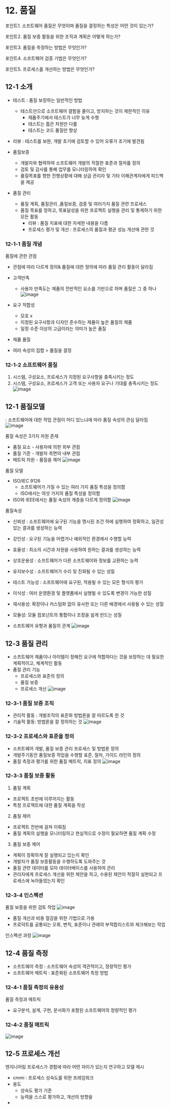 # 12. 품질
포인트1. 소프트웨어 품질은 무엇이며 품질을 결정하는 특성은 어떤 것이 있는가?

포인트2. 품질 보증 활동을 위한 조직과 계획은 어떻게 하는가?

포인트3. 품질을 측정하는 방법은 무엇인가?

포인트4. 소프트웨어 검증 기법은 무엇인가?

포인트5. 프로세스를 개선하는 방법은 무엇인가?

## 12-1 소개
- 테스트 : 품질 보장하는 일반적인 방법 
  - 테스트만으로 소프트웨어 결함을 줄이고, 방지하는 것이 제한적인 이유 
    - 제품주기에서 테스트가 너무 늦게 수행
    - 테스트는 좁은 차원만 다룸
    - 테스트는 코드 품질만 향상

- 리뷰 : 테스트를 보완, 개발 초기에 검토할 수 있어 오류가 조기에 발견됨

- 품질보증
  - 개발자와 협력하여 소프트웨어 개발의 적절한 표준과 절차를 정의
  - 검토 및 감사를 통해 업무를 모니터링하여 확인
  - 품질목표를 향한 진행상황에 대해 상급 관리자 및 기타 이해관계자에게 피드백을 제공

- 품질 관리
  - 품질 계획, 품질관리 ,품질보증, 검증 및 여러가지 품질 관련 프로세스
  - 품질 목표를 정하고, 목표달성을 위한 프로젝트 실행을 관리 및 통제하기 위한 모든 활동
    - 리뷰 : 품질 지표에 대한 자세한 내용을 다름
    - 프로세스 평가 및 개선 : 프로세스의 품질과 평균 성능 개선에 관한 것  

### 12-1-1 품질 개념
품질에 관한 관점
- 관점에 따라 다르게 정의& 품질에 대한 정의에 따라 품질 관리 활동이 달라짐

- 고객만족
  - 사용자 만족도는 제품의 전반적인 요소를 기반으로 하며 품질은 그 중 하나
  ![image](https://user-images.githubusercontent.com/64974683/206732480-3f17c57f-7952-4f6f-91f0-f907c4227c03.png)
- 요구 적합성
  - 모호 x
  - 지정된 요구사항과 디자인 준수하는 제품이 높은 품질의 제품
  - 일정 수준 이상의 고급이라는 의미가 높은 품질
-  제품 품질
  - 여러 속성의 집합 > 품질을 결정

### 12-1-2 소프트웨어 품질
1. 시스템, 구성요소, 프로세스가 지정된 요구사항을 충족시키는 정도
2. 시스템, 구성요소, 프로세스가 고객 또는 사용자 요구나 기대를 충족시키는 정도
![image](https://user-images.githubusercontent.com/64974683/206733108-3a3e4c91-2107-4172-898a-3597c50ea8ec.png)

## 12-1 품질모델
: 소프트웨어에 대한 작업 관점이 어디 있느냐에 따라 품질 속성의 관심 달라짐
![image](https://user-images.githubusercontent.com/64974683/206733245-5cdde4c3-2cce-4529-aedf-c281ab96dee6.png)

품질 속성은 3가지 차원 존재
- 품질 요소 - 사용자에 의한 외부 관점
- 품질 기준 - 개발자 측면의 내부 관점
- 메트릭 차원 - 품질을 제어
![image](https://user-images.githubusercontent.com/64974683/206733442-e3ec418f-2a2c-4ca3-b0ed-d874bd5377f8.png)

품질 모델
- ISO/IEC 9126
  - 소프트웨어가 가질 수 있는 여러 가지 품질 특성을 정의함
  - ISO에서는 여섯 가지의 품질 특성을 정의함
- ISO와 IEEE에서는 품질 속성의 계층을 다르게 정의함
![image](https://user-images.githubusercontent.com/64974683/206733590-1aefd992-5fb0-4355-a4e3-db1e761601a2.png)

품질속성
- 신뢰성 : 소프트웨어에 요구된 기능을 명시된 조건 하에 실행하여 정확하고, 일관성 있는 결과를 생성하는 능력
- 강인성 : 요구된 기능을 어렵거나 예외적인 환경에서 수행할 능력
- 효율성 : 최소의 시간과 자원을 사용하여 원하는 결과를 생성하는 능력
- 상호운용성 : 소프트웨어가 다른 소프트웨어와 정보를 교환하는 능력
- 유지보수성 : 소프트웨어가 수리 및 진화될 수 있는 성질
- 테스트 가능성 : 소프트웨어에 요구된, 적용될 수 있는 모든 형식의 평가
- 이식성 : 여러 운영환경 및 플랫폼에서 실행될 수 있도록 변경이 가능한 성질
- 재사용성: 확장이나 커스텀화 없이 유사한 또는 다른 배경에서 사용될 수 있는 성질
- 모듈성: 모듈 컴포넌트의 통합이나 조정을 쉽게 만드는 성질

- 소프트웨어 유형과 품질의 관계
![image](https://user-images.githubusercontent.com/64974683/206734263-13d13e25-c597-4797-9eb8-0244bdc5ca1d.png)

## 12-3 품질 관리
- 소프트웨어 제품이나 아이템이 정해진 요구에 적합하다는 것을 보장하는 데 필요한 계획적이고, 체계적인 활동
- 품질 관리 기능
  - 프로세스와 표준의 정의
  - 품질 보증
  - 프로세스 개선
 ![image](https://user-images.githubusercontent.com/64974683/206734683-b5803b43-c737-4195-9984-0e8bf1b8980d.png)
 
 ### 12-3-1 품질 보증 조직
 - 관리적 활동 : 개발조직의 표준화 방법론을 잘 따르도록 한 것
 - 기술적 활동: 방법론을 잘 정의하는 것 
![image](https://user-images.githubusercontent.com/64974683/206734926-2e0d8231-70ea-42a6-b5b3-1fb1df5999a9.png)

### 12-3-2 프로세스와 표준을 정의
- 소프트웨어 개발, 품질 보증 관리 프로세스 및 방법론 정의
- 개발주기동안 품질보증 작업을 수행할 표준, 절차, 가이드 라인의 정의
- 품질 측정과 평가를 위한 품질 메트릭, 지표 정의
![image](https://user-images.githubusercontent.com/64974683/206735117-fecb984c-c6e6-4297-a64f-94c907ed18ed.png)

### 12-3-3 품질 보증 활동
1. 품질 계획
- 프로젝트 초반에 이루어지는 활동
- 특정 프로젝트에 대한 품질 계획을 작성
2. 품질 제어
- 프로젝트 전반에 걸쳐 이뤄짐
- 품질 계획의 실행을 모니터링하고 현실적으로 수정이 필요하면 품질 계획 수정
3. 품질 보증 제어
- 계획이 정확하게 잘 실행되고 있는지 확인
- 개발자가 품질 보증활동을 수행하도록 도와주는 것
- 품질 관련 데이터를 모아 데이터베이스를 사용하여 관리
- 관리자에게 프로세스 개선을 위한 제안을 하고, 수용된 제안이 적절히 실현되고 프로세스에 녹아들었는지 확인

### 12-3-4 인스펙션
품질 보증을 위한 검토 작업
![image](https://user-images.githubusercontent.com/64974683/206735788-b0fde690-b670-4559-baea-f39f3e068e91.png)
- 품질 개선과 비용 절감을 위한 기법으로 가용
- 프로덕트를 공통되는 오류, 변칙, 표준이나 관례의 부적합리스트와 체크해보는 작업

인스펙션 과정
![image](https://user-images.githubusercontent.com/64974683/206735951-810115e5-5202-4ec8-b12c-6d09aa6f0f10.png)

## 12-4 품질 측정
- 소프트웨어 측정 : 소프트웨어 속성의 객관적이고, 정량적인 평가
- 소프트웨어 메트릭 : 표준화된 소프트웨어 측정 방법

### 12-4-1 품질 측정의 유용성
품질 측정과 메트릭
- 요구분석, 설계, 구현, 문서화가 포함된 소프트웨어의 정량적인 평가

### 12-4-2 품질 메트릭
![image](https://user-images.githubusercontent.com/64974683/206736517-f9e37df8-d014-4d10-94e2-e7924e1e4b9d.png)

## 12-5 프로세스 개선
엔지니어링 프로세스가 경험에 따라 어떤 차이가 있는지 연구하고 모델 제시

- cmmi : 프로세스 성숙도를 위한 프레임워크
- 용도 
  - 성숙도 평가 기준
  - 능력을 스스로 평가하고, 개선의 방향을 
-





  

